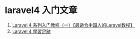 # laravel4 入门文章
1. [Laravel 4 系列入门教程（一）【最适合中国人的Laravel教程】](http://lvwenhan.com/laravel/398.html)
2. [Laravel 4 學習足跡](http://laravel-book.kejyun.com/)
